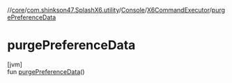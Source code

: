 //[core](../../../../index.md)/[com.shinkson47.SplashX6.utility](../../index.md)/[Console](../index.md)/[X6CommandExecutor](index.md)/[purgePreferenceData](purge-preference-data.md)

# purgePreferenceData

[jvm]\
fun [purgePreferenceData](purge-preference-data.md)()
